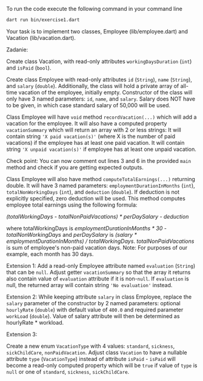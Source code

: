 To run the code execute the following command in your command line

```sh
dart run bin/exercise1.dart
```

Your task is to implement two classes, Employee (lib/employee.dart) and Vacation (lib/vacation.dart).

Zadanie:

Create class Vacation, with read-only attributes `workingDaysDuration` (`int`) and `isPaid` (`bool`).

Create class Employee with read-only attributes `id` (`String`), `name` (`String`), and `salary` (`double`).
 Additionally, the class will hold a private array of all-time vacation of the employee, initially empty.
 Constructor of the class will only have 3 named parameters: `id`, `name`, and `salary`. Salary does NOT have
 to be given, in which case standard salary of 50,000 will be used.

Class Employee will have `void` method `recordVacation(...)` which will add a vacation for the employee.
 It will also have a computed property `vacationSummary` which will return an array with 2 or less strings:
 It will contain string `'X paid vacation(s)'` (where X is the number of paid vacations) if the employee has
 at least one paid vacation. It will contain string `'X unpaid vacation(s)'` if employee has at least one unpaid vacation.

Check point: You can now comment out lines 3 and 6 in the provided `main` method and check if you are getting expected outputs.

Class Employee will also have method `computeTotalEarnings(...)` returning double. It will have  3 named parameters:
 `employmentDurationInMonths` (`int`), `totalNonWorkingDays` (`int`), and `deduction` (`double`). If deduction is not
  explicitly specified, zero deduction will be used. This method computes employee total earnings using the following formula:

*(totalWorkingDays - totalNonPaidVacations) * perDaySalary - deduction*

where totalWorkingDays is *employmentDurationInMonths * 30 - totalNonWorkingDays*
 and *perDaySalary* is *(salary * employmentDurationInMonths) / totalWorkingDays*. *totalNonPaidVacations*
 is sum of employee's non-paid vacation days. Note: For purposes of our example, each month has 30 days.

Extension 1:
Add a read-only Employee attribute named `evaluation` (`String`) that can be `null`. Adjust getter `vacationSummary`
 so that the array it returns also contain value of `evaluation` attribute if it is non-`null`. If `evaluation` is null,
 the returned array will contain string `'No evaluation'` instead.

Extension 2:
While keeping attribute `salary` in class Employee, replace the `salary` parameter of the constructor by 2 named parameters:
 optional `hourlyRate` (`double`) with default value of `400.0`
 and required parameter `workLoad` (`double`).
 Value of salary attribute will then be determined as hourlyRate * workload.

Extension 3:

Create a new enum `VacationType` with 4 values: `standard`, `sickness`, `sickChildCare`, `nonPaidVacation`. Adjust class `Vacation`
 to have a nullable attribute `type` (`VacationType`) instead of attribute `isPaid` - `isPaid` will become a read-only computed
 property which will be `true` if value of `type` is `null` or one of `standard`, `sickness`, `sickChildCare`.